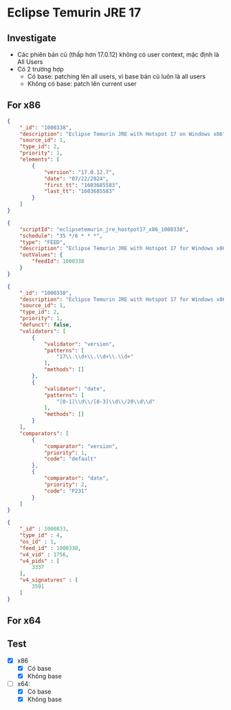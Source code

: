# Eclipse Temurin JRE 17

## Investigate

- Các phiên bản cũ (thấp hơn 17.0.12) không có user context, mặc định là All Users
- Có 2 trường hợp
    - Có base: patching lên all users, vì base bản cũ luôn là all users
    - Không có base: patch lên current user

## For x86

```json
{
	"_id": "1000338",
	"description": "Eclipse Temurin JRE with Hotspot 17 on Windows x86",
	"source_id": 1,
	"type_id": 2,
	"priority": 1,
	"elements": [
		{
			"version": "17.0.12.7",
			"date": "07/22/2024",
			"first_tt": "1603685583",
			"last_tt": "1603685583"
		}
	]
}
```

```json
{
	"scriptId": "eclipsetemurin_jre_hostpot17_x86_1000338",
	"schedule": "35 */6 * * *",
	"type": "FEED",
	"description": "Eclipse Temurin JRE with Hotspot 17 for Windows x86",
	"outValues": {
		"feedId": 1000338
	}
}
```

```json
{
	"_id": "1000338",
	"description": "Eclipse Temurin JRE with Hotspot 17 for Windows x86",
	"source_id": 1,
	"type_id": 2,
	"priority": 1,
	"defunct": false,
	"validators": [
		{
			"validator": "version",
			"patterns": [
				"17\\.\\d+\\.\\d+\\.\\d+"
			],
			"methods": []
		},
		{
			"validator": "date",
			"patterns": [
				"[0-1]\\d\\/[0-3]\\d\\/20\\d\\d"
			],
			"methods": []
		}
	],
	"comparators": [
		{
			"comparator": "version",
			"priority": 1,
			"code": "default"
		},
		{
			"comparator": "date",
			"priority": 2,
			"code": "P231"
		}
	]
}
```

```json
{
    "_id" : 1000833,
    "type_id" : 4,
    "os_id" : 1, 
    "feed_id" : 1000338,
    "v4_vid" : 1756,
    "v4_pids" : [
        3337
    ],
    "v4_signatures" : [
        3591
    ]
}
```

## For x64

## Test

- [x]  x86
    - [x]  Có base
    - [x]  Không base
- [ ]  x64:
    - [x]  Có base
    - [x]  Không base